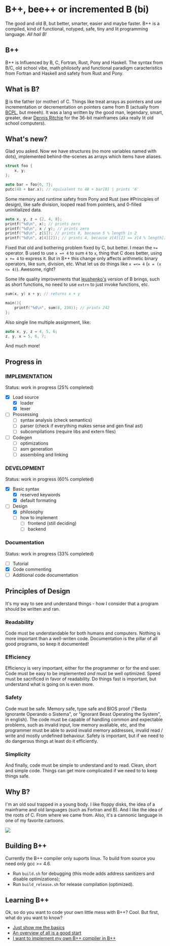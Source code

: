 # B++, bee++ or incremented B (bi)
The good and old B, but better, smarter, easier and maybe faster. B++ is a compiled, kind of functional, notyped, safe, tiny and lit programming language. _All hail B!_

## B++
B++ is Influenced by B, C, Fortran, Rust, Pony and Haskell. The syntax from B/C, old school vibe, math philosofy and functional paradigm caracteristics from Fortran and Haskell and safety from Rust and Pony.

## What is B?
[B](https://en.wikipedia.org/wiki/B_(programming_language)) is the father (or mother) of C. Things like treat arrays as pointers and use incrementation or decrementation on pointers came from B (actually from [BCPL](https://en.m.wikipedia.org/wiki/BCPL), but meeeh). It was a lang written by the good man, legendary, smart, greater, dear [Dennis Ritchie](https://en.wikipedia.org/wiki/Dennis_Ritchie) for the 36-bit mainframes (aka really lit old school computers).

## What's new?
Glad you asked. Now we have structures (no more variables named with dots), implemented behind-the-scenes as arrays which items have aliases.
```c
struct foo {
    x, y;
};

auto bar = foo{6, 7};
putc(48 + bar.x); // equivalent to 48 + bar[0] | prints '6'
```
Some memory and runtime safety from Pony and Rust (see #Principles of design), like safe division, looped read from pointers, and 0-filled uninitialized data.
```c
auto x, y, z = {2, 4, 8};
printf("%d\n", x); // prints zero
printf("%d\n", x / y); // prints zero
printf("%d\n", z[5]); // prints 8, because 5 % length is 2
printf("%d\n", z[4][2]); // prints 4, because z[4][2] == z[4 % length][2] == 4[2] == 4
```
Fixed that old and bothering problem fixed by C, but better. I mean the `+=` operator. B used to use `x =+ 4` to sum `4` to `x`, thing that C does better, using `x += 4` to express it. But in B++ this change only affects arithmetic binary operators, like sum, division, etc. What let us do things like `x =<= 4` (`x = (x <= 4)`). Awesome, right?

Some life quality improvements that [leushenko's](https://github.com/Leushenko/ybc) version of B brings, such as short functions, no need to use `extrn` to just invoke functions, etc.
```c
sum(x, y) x + y; // returns x + y

main(){
    printf("%d\n", sum(8, 234)); // prints 242
};
```
Also single line multiple assignment, like:
```c
auto x, y, z = 4, 5, 6;
z, y, x = 5, 6, 7;
```
And much more!

## Progress in
### IMPLEMENTATION
Status: work in progress (25% completed)
- [x] Load source
    - [x] loader
    - [x] lexer
- [ ] Prossessing
    - [ ] syntax analysis (check semantics)
    - [ ] parser (check if everything makes sense and gen final ast)
    - [ ] subcompilations (require libs and extern files)
- [ ] Codegen
    - [ ] optimizations
    - [ ] asm generation
    - [ ] assembling and linking
### DEVELOPMENT
Status: work in progress (60% completed)
- [x] Basic syntax
    - [x] reserved keywords
    - [x] default formating
- [ ] Design
    - [x] philosophy
    - [ ] how to implement
        - [ ] frontend (still deciding)
        - [ ] backend
### Documentation
Status: work in progress (33% completed)
- [ ] Tutorial
- [x] Code commenting
- [ ] Additional code documentation

## Principles of Design
It's my way to see and understand things - how I consider that a program should be written and ran.

### Readability
Code must be understandable for both humans and computers. Nothing is more important than a well-writen code. Documentation is the pillar of all good programs, so keep it documented!

### Efficiency
Efficiency is very important, either for the programmer or for the end user. Code must be easy to be implemented _and_ must be well optimized. Speed must be sacrificed in favor of readability. Do things fast is important, but understand what is going on is even more.

### Safety
Code must be safe. Memory safe, type safe and BIOS proof ("Besta Ignorante Operando o Sistema", or "Ignorant Beast Operating the System", in english). The code must be capable of handling common and expectable problems, such as invalid input, low memory avaliable, etc, and the programmer must be able to avoid invalid memory addresses, invalid read / write and mostly undefined behaviour. Safety is important, but if we need to do dangerous things at least do it efficiently.

### Simplicity
And finally, code must be simple to understand and to read. Clean, short and simple code. Things can get more complicated if we need to to keep things safe.

## Why B?
I'm an old soul trapped in a young body. I like floppy disks, the idea of a mainframe and old languages (such as Fortran and B). And I like the idea of the roots of C. From where we came from. Also, it's a cannonic language in one of my favorite cartoons.

<img src="advanced bee++ coding.gif">

## Building B++
Currently the B++ compiler only suports linux. To build from source you need only gcc >= 4.6.
* Run `build.sh` for debugging (this mode adds address sanitizers and disable optimizations);
* Run `build_release.sh` for release compilation (optimized).

## Learning B++
Ok, so do you want to code your own little mess with B++? Cool. But first, what do you want to know?
- [Just show me the basics](doc/Tutorial/BASIC.md)
- [An overview of all is a good start](doc/Tutorial/INTERMEDIARY.md)
- [I want to implement my own B++ compiler in B++](doc/Tutorial/ADVANCED.md)